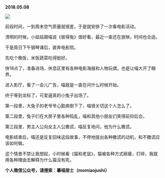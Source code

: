 
          
            
**2018.05.08**



![](//upload-images.jianshu.io/upload_images/51001-f5f5e5168c640585.jpeg)




前段时间，一到周末空气质量就很差，于是就安排了一次看电影活动。

清明的时候，小姑姑跟喵说《彼得兔》很好看，最近一查还在放映，时间也合适。

于是周日下午钢琴课后，直奔电影院。

先吃个晚饭，米饭蔬菜吃得挺好。

快18点了，准备进场，休息区里有各种电影海报和人物玩偶，也是让喵大开了眼界。

进入影厅，看了一会儿广告，喵就是一直在问什么时候开始。

终于等到龙标了，可爱逼真的小兔子出场了。

第一段里，大兔子的老爷爷心脏病倒下了，喵很关切这个人怎么了。

第二段里，兔子们在大房子里各种捣乱，喵和其他小朋友们笑得前仰后合。

第三段里，男主人公向女主人公撒谎，喵反复地问，他为什么撒谎。

电影结束后，喵还是反复回味这段故事，不停地提出各种撒谎的动机，和不撒谎应该如何做。

这个情景不禁让我想起，小时候看《猫和老鼠》，猫被各种方式砸瘪，打碎，我就用各种理由去解释为什么猫没有死。


**个人微信公众号，请搜索：摹喵居士（momiaojushi）**

          
        